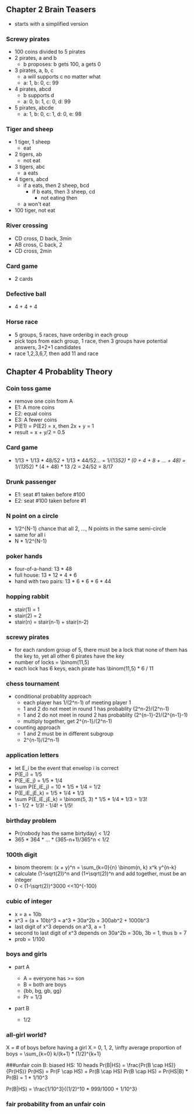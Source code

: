 ## Chapter 2 Brain Teasers
- starts with a simplified version
### Screwy pirates
- 100 coins divided to 5 pirates
- 2 pirates, a and b
    - b proposes: b gets 100, a gets 0
- 3 pirates, a, b, c
    - a will supports c no matter what
    - a: 1, b: 0, c: 99
- 4 pirates, abcd
    - b supports d
    - a: 0, b: 1, c: 0, d: 99
- 5 pirates, abcde
    - a: 1, b: 0, c: 1, d: 0, e: 98

### Tiger and sheep
- 1 tiger, 1 sheep
    - eat
- 2 tigers, ab
    - not eat
- 3 tigers, abc
    - a eats
- 4 tigers, abcd
    - if a eats, then 2 sheep, bcd
        - if b eats, then 3 sheep, cd
            - not eating then
    - a won't eat
- 100 tiger, not eat

### River crossing
- CD cross, D back, 3min
- AB cross, C back, 2
- CD cross, 2min


### Card game
- 2 cards

### Defective ball
- 4 + 4 + 4

### Horse race
- 5 groups, 5 races, have orderibg in each group
- pick tops from each group, 1 race, then 3 groups have potential answers, 3+2+1 candidates
- race  1,2,3,6,7, then add 11 and race 

## Chapter 4 Probablity Theory
### Coin toss game
- remove one coin from A
- E1: A more coins
- E2: equal coins
- E3: A fewer coins
- P(E1) = P(E2) = x, then 2x + y = 1
- result = x + y/2 = 0.5

### Card game
- 1/13 + 1/13 * 48/52 + 1/13 * 44/52...
= 1/(13*52) * (0 + 4 + 8 + ... + 48) 
=  1/(13*52) * (4 + 48) * 13 /2
= 24/52
= 8/17


### Drunk passenger
- E1: seat #1 taken before #100
- E2: seat #100 taken before #1

### N point on a circle
- 1/2^{N-1} chance that all 2, ..., N points in the same semi-circle
- same for all i
- N * 1/2^{N-1} 

### poker hands
- four-of-a-hand: 13 * 48
- full house: 13 * 12 * 4 * 6
- hand with two pairs: 13 * 6 * 6 * 6 * 44

### hopping rabbit
- stair(1) = 1
- stair(2) = 2
- stair(n) = stair(n-1) + stair(n-2)

### screwy pirates
- for each random group of 5, there must be a lock that none of them has the key to, yet all other 6 pirates have the key
- number of locks = \binom(11,5)
- each lock has 6 keys, each pirate has \binom(11,5) * 6 / 11

### chess tournament
- conditional probablity approach
    - each player has 1/(2^n-1) of meeting player 1
    - 1 and 2 do not meet in round 1 has probablity (2^n-2)/(2^n-1)
    - 1 and 2 do not meet in round 2 has probablity (2^{n-1}-2)/(2^{n-1}-1)
    - multiply together, get 2^{n-1}/(2^n-1)
- counting approach
    - 1 and 2 must be in different subgroup
    - 2^{n-1}/(2^n-1)

### application letters
- let E_i be the event that envelop i is correct
- P(E_i) = 1/5
- P(E_iE_j) = 1/5 * 1/4
- \sum P(E_iE_j) = 10 * 1/5 * 1/4 = 1/2
- P(E_iE_jE_k) = 1/5 * 1/4 * 1/3
- \sum P(E_iE_jE_k) = \binom(5, 3) * 1/5 * 1/4 * 1/3 = 1/3!
- 1 - 1/2 + 1/3! - 1/4! + 1/5!

### birthday problem
- Pr(nobody has the same birtyday) < 1/2
- 365 * 364 * ... * (365-n+1)/365^n < 1/2

### 100th digit
- binom theorem: (x + y)^n = \sum_{k=0}{n} \binom(n, k) x^k y^{n-k}
- calculate (1-\sqrt(2))^n and (1+\sqrt(2))^n and add together, must be an integer
- 0 < (1-\sqrt(2))^3000 <<10^{-100}

### cubic of integer
- x = a + 10b
- x^3 = (a + 10b)^3 = a^3 + 30a^2b + 300ab^2 + 1000b^3
- last digit of x^3 depends on a^3, a = 1
- second to last digit of x^3 depends on 30a^2b = 30b, 3b = 1, thus b = 7
- prob = 1/100

### boys and girls
- part A
    - A = everyone has >= son
    - B = both are boys
    - {bb, bg, gb, gg}
    - Pr = 1/3

- part B
    - 1/2

### all-girl world?
X = # of boys before having a girl
X = 0, 1, 2, \infty
average proportion of boys = \sum_{k=0} k/(k+1) * (1/2)^{k+1}

###unfair coin
B: biased
HS: 10 heads
Pr(B|HS) = \frac{Pr(B \cap HS)}{Pr(HS)}
Pr(HS) = Pr(F \cap HS) + Pr(B \cap HS)
Pr(B \cap HS) = Pr(HS|B) * Pr(B) = 1 * 1/10^3

Pr(B|HS) = \frac{1/10^3}{(1/2)^10 * 999/1000 + 1/10^3}

### fair probability from an unfair coin